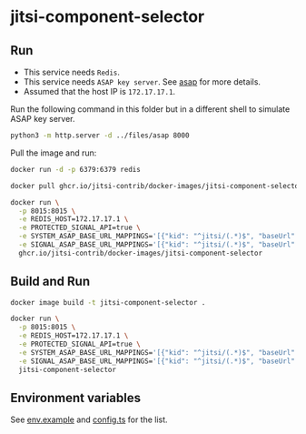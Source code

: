 # jitsi-component-selector

## Run

- This service needs `Redis`.
- This service needs `ASAP key server`. See [asap](files/asap) for more details.
- Assumed that the host IP is `172.17.17.1`.

Run the following command in this folder but in a different shell to simulate
ASAP key server.

```bash
python3 -m http.server -d ../files/asap 8000
```

Pull the image and run:

```bash
docker run -d -p 6379:6379 redis

docker pull ghcr.io/jitsi-contrib/docker-images/jitsi-component-selector:latest

docker run \
  -p 8015:8015 \
  -e REDIS_HOST=172.17.17.1 \
  -e PROTECTED_SIGNAL_API=true \
  -e SYSTEM_ASAP_BASE_URL_MAPPINGS='[{"kid": "^jitsi/(.*)$", "baseUrl": "http://172.17.17.1:8000/server"}]' \
  -e SIGNAL_ASAP_BASE_URL_MAPPINGS='[{"kid": "^jitsi/(.*)$", "baseUrl": "http://172.17.17.1:8000/signal"}]' \
  ghcr.io/jitsi-contrib/docker-images/jitsi-component-selector
```

## Build and Run

```bash
docker image build -t jitsi-component-selector .

docker run \
  -p 8015:8015 \
  -e REDIS_HOST=172.17.17.1 \
  -e PROTECTED_SIGNAL_API=true \
  -e SYSTEM_ASAP_BASE_URL_MAPPINGS='[{"kid": "^jitsi/(.*)$", "baseUrl": "http://172.17.17.1:8000/server"}]' \
  -e SIGNAL_ASAP_BASE_URL_MAPPINGS='[{"kid": "^jitsi/(.*)$", "baseUrl": "http://172.17.17.1:8000/signal"}]' \
  jitsi-component-selector
```

## Environment variables

See
[env.example](https://github.com/jitsi/jitsi-component-selector/blob/main/env.example)
and
[config.ts](https://github.com/jitsi/jitsi-component-selector/blob/main/src/config/config.ts)
for the list.
